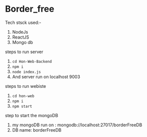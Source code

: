 # Border_free
Tech stsck used:-
1. NodeJs
2. ReactJS
3. Mongo db



steps to run server
1. `cd Hon-Web-Backend`
2. `npm i`
3. `node index.js`
4. And server run on localhost 9003

steps to run webiste
1. `cd hon-web`
2. `npm i`
3. `npm start`

step to start the mongoDB
 1) my mongoDB run on : mongodb://localhost:27017/borderFreeDB
 2) DB name: borderFreeDB
